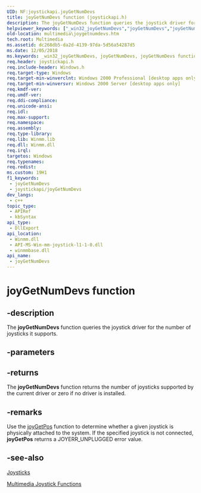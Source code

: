 ```yaml
---
UID: NF:joystickapi.joyGetNumDevs
title: joyGetNumDevs function (joystickapi.h)
description: The joyGetNumDevs function queries the joystick driver for the number of joysticks it supports.
helpviewer_keywords: ["_win32_joyGetNumDevs","joyGetNumDevs","joyGetNumDevs function [Windows Multimedia]","joystickapi/joyGetNumDevs","multimedia.joygetnumdevs"]
old-location: multimedia\joygetnumdevs.htm
tech.root: Multimedia
ms.assetid: dc268db5-da2d-4139-97da-5d56a54287d5
ms.date: 12/05/2018
ms.keywords: _win32_joyGetNumDevs, joyGetNumDevs, joyGetNumDevs function [Windows Multimedia], joystickapi/joyGetNumDevs, multimedia.joygetnumdevs
req.header: joystickapi.h
req.include-header: Windows.h
req.target-type: Windows
req.target-min-winverclnt: Windows 2000 Professional [desktop apps only]
req.target-min-winversvr: Windows 2000 Server [desktop apps only]
req.kmdf-ver: 
req.umdf-ver: 
req.ddi-compliance: 
req.unicode-ansi: 
req.idl: 
req.max-support: 
req.namespace: 
req.assembly: 
req.type-library: 
req.lib: Winmm.lib
req.dll: Winmm.dll
req.irql: 
targetos: Windows
req.typenames: 
req.redist: 
ms.custom: 19H1
f1_keywords:
 - joyGetNumDevs
 - joystickapi/joyGetNumDevs
dev_langs:
 - c++
topic_type:
 - APIRef
 - kbSyntax
api_type:
 - DllExport
api_location:
 - Winmm.dll
 - API-MS-Win-mm-joystick-l1-1-0.dll
 - winmmbase.dll
api_name:
 - joyGetNumDevs
---
```


# joyGetNumDevs function


## -description

The <b>joyGetNumDevs</b> function queries the joystick driver for the number of joysticks it supports.

## -parameters

## -returns

The <b>joyGetNumDevs</b> function returns the number of joysticks supported by the current driver or zero if no driver is installed.

## -remarks

Use the <a href="https://docs.microsoft.com/previous-versions/dd757107(v=vs.85)">joyGetPos</a> function to determine whether a given joystick is physically attached to the system. If the specified joystick is not connected, <b>joyGetPos</b> returns a JOYERR_UNPLUGGED error value.

## -see-also

<a href="https://docs.microsoft.com/windows/desktop/Multimedia/joysticks">Joysticks</a>



<a href="https://docs.microsoft.com/windows/desktop/Multimedia/multimedia-joystick-functions">Multimedia Joystick Functions</a>

